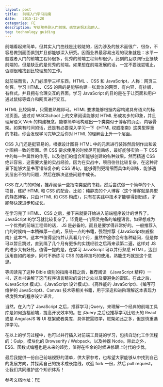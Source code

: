 ```yaml
---
layout: post
title:  前端入门学习指南
date:   2015-12-20
categories: FE
description: 写给那些刚入门前端，感觉迷惘无助的人。
tag: technology guiding
---
```


前端看起来简单，但其实入门曲线是比较陡的，因为涉及的技术面很广、很杂，不容易做到面面俱到并且都能够深入研究。因而业界最容易出现的现象就是：水平一般或者入门的前端工程师很多，优秀的前端工程师却很少。此刻的互联网行业挺缺前端的，但是缺乏的是优秀的前端。如果想在前端发展的话，一定不要浅尝辄止，否则很难找到比较理想的工作。

就前端而言，入门必须学三样东西，HTML 、CSS 和 JavaScript，人称：网页三剑客。学习 HTML、CSS 的目的是能够构建一张具体的网页，有内容，有排版，有样式，并且拥有合理交互的界面。学习 JavaScript 的目的是在于让页面和用户通过鼠标等媒介和网页进行交互。

HTML 比较简单，只需要熟练即可。HTML 要求能够根据内容构建具有语义的标准页面。通过对 W3CSchool 上的文章阅读能够对 HTML 形成初步的印象，并且理解语义 Web 的构建概念，能够简单地构建出一个类类似于博客的页面、内容骨架。如果有时间的话，还是有必要深入学习一下《HTML 权威指南》这类型厚重的书籍，你会发现学习完毕之后你对 HTML 的理解会上升一个层面。

CSS 入门还是挺容易的，根据设计图将 HTML 中的元素进行装饰然后制作出和设计图相一致的页面。但 CSS 要求使用的时候尽可能熟练，最好能够实验一下 CSS 中的每一种属性的作用，以及他们的组合所能够创建的各种效果。然而精通 CSS 绝非容易，这需要大量的实战经验，因为在实战中，项目往往比较复杂，在这种背景下能够大量书写错综复杂的 CSS 语句，能够得到更精细而具体的训练，能够遇到层出不穷的问题，然后在解决这些问题中成长。

CSS 在入门的时候，推荐阅读一些指南类型的书籍，然后尝试做一个简单的个人项目，练好 HTML 和 CSS 的配合。比如：纯静态的个人博客（这个博客就是典型的静态博客，只由 HTML 和 CSS 构成），只有在实践中技术才能够得到历练，才能够快速进步和成长。

在学习完了 HTML、CSS 之后，接下来就要开始进入前端程序设计的世界了。JavaScript 的学习就比较复杂了，毕竟是一门图灵完备的编程语言。如果想成为一个优秀的前端工程师的话， JS 是必备的，而且是要学得非常好的。一般推荐入门的时候啃一本稍微厚一点的，系统一点的书籍，强烈推荐《JavaScript权威指南》这本书。这本书值得坚持并认真看几个月，虽然中途你会有各种疑问，但是你可以暂且跳过，直到隔了几个月有更多的实践经验之后再来读第二遍，这样对 JS 的进步大有好处。值得一提的是，在学习 JavaScript 可以并行熟悉 HTML，达到运用自如的地步，同时不断练习 CSS 的各种技巧的使用。熟能生巧就是这个意思。

等阅读完了这种 Bible 级别的指南书籍之后，推荐阅读 《JavaScript 精粹》一书，这本书讲解了这门程序语言精彩的设计之处以及要避免的雷区。在此之后，《JavaScript 模式》、《JavaScript 设计模式》、《高性能的 JavaScript》、《编写可维护的 JavaScript》、Canvas 技术等相关书籍，用于深造和进阶理解这本表现力极度强大的程序设计语言。

当然，在入门了 JavaScript 之后，推荐学习 jQuery，来理解一个经典的前端工具库是如何造福前端，提高开发效率的。在 jQuery 之后也推荐学习比较火的 React 或是 AngularJS 等 UI 框架或者类库，具体按需取学，框架如此之多，但是慎重选择学习。

在以上的学习过程中，也可以并行插入对前端工具链的学习，包括自动化工作流程的：Gulp，模块化的 Browserify / Webpack，以及神器 Node。除此之外，ES6、函数式编程也是未来的趋势，值得在空余的时候进修跟上时代的步伐。

最后我提供一份自己前端视野的清单，供大家参考，也希望大家能够从中找到自己的发展方向，并探索自己的技术成长路线，欢迎 fork 一份，然后 pull request，让我们共同维护这个知识体系！

参考文档地址：[FE](https://github.com/SurfaceW/SurfaceW.Knowledge/blob/master/tech/FE.md)
